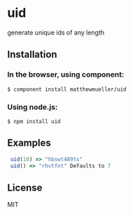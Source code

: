 
# uid

  generate unique ids of any length

## Installation

### In the browser, using component:

    $ component install matthewmueller/uid

### Using node.js:

    $ npm install uid

## Examples

```js
 uid(10) => "hbswt489ts"
 uid() => "rhvtfnt" Defaults to 7
```

## License

  MIT
